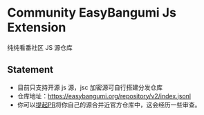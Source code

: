 # Community EasyBangumi Js Extension

纯纯看番社区 JS 源仓库

## Statement

* 目前只支持开源 js 源，jsc 加密源可自行搭建分发仓库
* 仓库地址：https://easybangumi.org/repository/v2/index.jsonl
* 你可以[提起PR](https://github.com/easybangumiorg/CommunityJsExtensionEasyBangumi/upload/main/extensions)将你自己的源合并近官方仓库中，这会经历一些审查。
